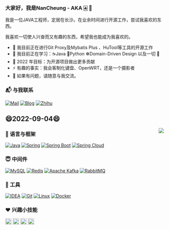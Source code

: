 ### 大家好，我是NanCheung - AKA 🀁 👋</h2>

我是一位JAVA工程师，定居在长沙。在业余时间进行开源工作，尝试我喜欢的东西。

我喜欢一切使人兴奋而又有趣的东西，希望我也能成为我喜欢的。

- 🔭 我目前正在进行Git Proxy及Mybatis Plus 、HuTool等工具的开源工作
- 🌱 我目前正在学习：☕Java   🐍Python   ☸️Domain-Driven Design 以及一切 🤣
- 🥅 2022 年目标：为开源项目做出更多贡献
- ⚡ 有趣的事实：我会客制化键盘、OpenWRT，还是一个摄影者
- 💬 如果有问题，请随意与我交流。

### 📬 与我联系
[![Mail](https://img.shields.io/badge/-Mail-black?style=flat&logo=Gmail&labelColor=fff&logoColor=EA4335)](mailto:i@nancheung.com)
[![Blog](https://img.shields.io/badge/-NanCheung`s%20blog-black?style=flat&logo=Blogger&labelColor=fff&logoColor=FF5722)](https://blog.nancheung.com)
[![Zhihu](https://img.shields.io/badge/-知乎-black?style=flat&logo=Zhihu&labelColor=fff&logoColor=0084FF)](https://www.zhihu.com/people/nancheung97)

## 😄2022-09-04😄

<img align="right" src="https://github-readme-stats.vercel.app/api?username=nancheung97&show_icons=true&bg_color=30,e96443,904e95&title_color=fff&text_color=fff&icon_color=fff&hide_border=true&locale=cn">

### 📢 语言与框架
[![Java](https://img.shields.io/badge/-Java-black?style=flat&logo=Java&logoColor=007396&labelColor=fff)](#)
[![Spring](https://img.shields.io/badge/-Spring-black?style=flat&logo=spring&logoColor=6DB33F&labelColor=fff)](#)
[![Spring Boot](https://img.shields.io/badge/-Spring%20Boot-black?style=flat&logo=Spring-Boot&logoColor=6DB33F&labelColor=fff)](#)
[![Spring Cloud](https://img.shields.io/badge/-Spring%20Cloud-black?style=flat&logo=Google%20Cloud&logoColor=6DB33F&labelColor=fff)](#)

### 😇 中间件
[![MySQL](https://img.shields.io/badge/-MySQL-black?style=flat&logo=MySQL&labelColor=fff)](#)
[![Redis](https://img.shields.io/badge/-Redis-black?style=flat&logo=Redis&labelColor=fff)](#)
[![Apache Kafka](https://img.shields.io/badge/-Apache%20Kafka-black?style=flat&logo=Apache%20Kafka&logoColor=231F20&labelColor=fff)](#)
[![RabbitMQ](https://img.shields.io/badge/-RabbitMQ-black?style=flat&logo=RabbitMQ&labelColor=fff)](#)

### 🧰 工具
[![IDEA](https://img.shields.io/badge/-IntelliJ%20IDEA-black?style=flat&logo=IntelliJ-IDEA&labelColor=000000)](#)
[![Git](https://img.shields.io/badge/-Git-black?style=flat&logo=Git&labelColor=fff)](#)
[![Linux](https://img.shields.io/badge/-Linux-black?style=flat&logo=Linux&labelColor=fff)](#)
[![Docker](https://img.shields.io/badge/-Docker-black?style=flat&logo=Docker&labelColor=fff)](#)

### ❤️ 兴趣小技能
<code><img height="20" src="https://cdn.jsdelivr.net/npm/simple-icons@v5/icons/adobephotoshop.svg"></code>
<code><img height="20" src="https://cdn.jsdelivr.net/npm/simple-icons@v5/icons/adobeaftereffects.svg"></code>
<code><img height="20" src="https://cdn.jsdelivr.net/npm/simple-icons@v5/icons/windowsterminal.svg"></code>
<code><img height="20" src="https://cdn.jsdelivr.net/npm/simple-icons@v5/icons/openwrt.svg"></code>
